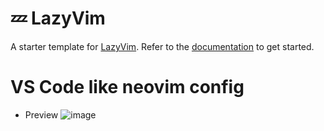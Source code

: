 # 💤 LazyVim

A starter template for [LazyVim](https://github.com/LazyVim/LazyVim).
Refer to the [documentation](https://lazyvim.github.io/installation) to get started.

# VS Code like neovim config
- Preview
![image](https://github.com/cStralpt/lazyvim-starter/assets/95400822/d783ba05-8d2d-4ad3-90d9-2fe50c1d4e1f)

